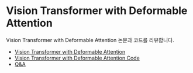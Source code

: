 # Vision Transformer with Deformable Attention
Vision Transformer with Deformable Attention 논문과 코드를 리뷰합니다.

- [Vision Transformer with Deformable Attention](Vision_Transformer_with_Deformable_Attention.md)
- [Vision Transformer with Deformable Attention Code](11_code.ipynb)
- [Q&A](11_qa.md)